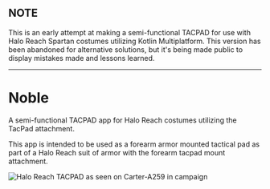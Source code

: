 ## NOTE
This is an early attempt at making a semi-functional TACPAD for use with Halo Reach Spartan costumes utilizing Kotlin Multiplatform. This version has been abandoned for alternative solutions, but it's being made public to display mistakes made and lessons learned.

---

# Noble
A semi-functional TACPAD app for Halo Reach costumes utilizing the TacPad attachment.

This app is intended to be used as a forearm armor mounted tactical pad as part of a Halo Reach suit of armor with the forearm tacpad mount attachment.

![Halo Reach TACPAD as seen on  Carter-A259 in campaign](https://www.405th.com/forums/attachments/forearm_left_top_2-png.288035/)
